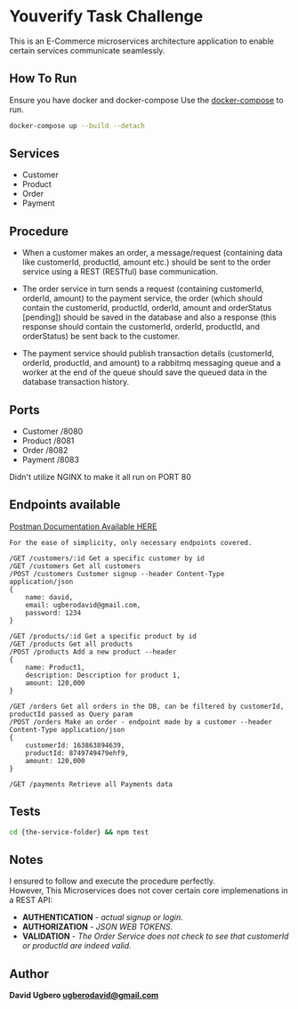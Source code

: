 # Youverify Task Challenge

This is an E-Commerce microservices architecture application to enable certain services communicate seamlessly.

## How To Run

Ensure you have docker and docker-compose
Use the [docker-compose](https://docs.docker.com/compose/install/) to run.


```bash
docker-compose up --build --detach
```

## Services
- Customer
- Product
- Order
- Payment

## Procedure
- When a customer makes an order, a message/request (containing data like customerId, productId, amount etc.) should be sent to the order service using a REST (RESTful) base communication.

- The order service in turn sends a request (containing customerId, orderId, amount) to the payment service, the order (which should contain the customerId, productId, orderId, amount and orderStatus [pending]) should be saved in the database and also a response (this response should contain the customerId, orderId, productId, and orderStatus) be sent back to the customer.

- The payment service should publish transaction details (customerId, orderId, productId, and amount) to a rabbitmq messaging queue and a worker at the end of the queue should save the queued data in the database transaction history.


## Ports
- Customer  /8080
- Product   /8081
- Order     /8082
- Payment   /8083

Didn't utilize NGINX to make it all run on PORT 80

## Endpoints available
[Postman Documentation Available HERE](https://documenter.getpostman.com/view/8673257/U16ks5Vi)
```
For the ease of simplicity, only necessary endpoints covered.

/GET /customers/:id Get a specific customer by id
/GET /customers Get all customers
/POST /customers Customer signup --header Content-Type application/json
{
    name: david,
    email: ugberodavid@gmail.com,
    password: 1234
}

/GET /products/:id Get a specific product by id
/GET /products Get all products
/POST /products Add a new product --header
{
    name: Product1,
    description: Description for product 1,
    amount: 120,000
}

/GET /orders Get all orders in the DB, can be filtered by customerId, productId passed as Query param
/POST /orders Make an order - endpoint made by a customer --header Content-Type application/json
{
    customerId: 163863894639,
    productId: 8749749479ehf9,
    amount: 120,000
}

/GET /payments Retrieve all Payments data
```

## Tests
```bash
cd {the-service-folder} && npm test
```

## Notes
I ensured to follow and execute the procedure perfectly.   
However, This Microservices does not cover certain core implemenations in a REST API:
- **AUTHENTICATION** - _actual signup or login._
- **AUTHORIZATION**  - _JSON WEB TOKENS._
- **VALIDATION**     - _The Order Service does not check to see that customerId or productId are indeed valid._
  
## Author
**David Ugbero <ugberodavid@gmail.com>**
